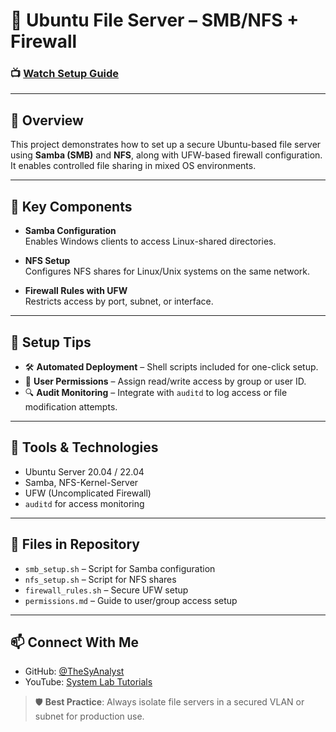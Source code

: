 <h1>📁 Ubuntu File Server – SMB/NFS + Firewall</h1>

### 📺 [Watch Setup Guide](https://www.youtube.com/watch?v=YOUR_VIDEO_3)

---

<h2>📄 Overview</h2>

This project demonstrates how to set up a secure Ubuntu-based file server using **Samba (SMB)** and **NFS**, along with UFW-based firewall configuration. It enables controlled file sharing in mixed OS environments.

---

<h2>🧩 Key Components</h2>

- **Samba Configuration**  
  Enables Windows clients to access Linux-shared directories.

- **NFS Setup**  
  Configures NFS shares for Linux/Unix systems on the same network.

- **Firewall Rules with UFW**  
  Restricts access by port, subnet, or interface.

---

<h2>🔧 Setup Tips</h2>

- 🛠️ **Automated Deployment** – Shell scripts included for one-click setup.  
- 👥 **User Permissions** – Assign read/write access by group or user ID.  
- 🔍 **Audit Monitoring** – Integrate with `auditd` to log access or file modification attempts.

---

<h2>🧰 Tools & Technologies</h2>

- Ubuntu Server 20.04 / 22.04  
- Samba, NFS-Kernel-Server  
- UFW (Uncomplicated Firewall)  
- `auditd` for access monitoring  

---

<h2>📁 Files in Repository</h2>

- `smb_setup.sh` – Script for Samba configuration  
- `nfs_setup.sh` – Script for NFS shares  
- `firewall_rules.sh` – Secure UFW setup  
- `permissions.md` – Guide to user/group access setup  

---

<h2>📫 Connect With Me</h2>

- GitHub: [@TheSyAnalyst](https://github.com/TheSyAnalyst)  
- YouTube: [System Lab Tutorials](https://www.youtube.com/c/YOUR-YOUTUBE-CHANNEL)

> 🛡️ **Best Practice**: Always isolate file servers in a secured VLAN or subnet for production use.
